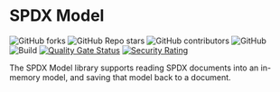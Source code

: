 # SPDX Model

![GitHub forks](https://img.shields.io/github/forks/demaconsulting/SpdxModel?style=plastic)
![GitHub Repo stars](https://img.shields.io/github/stars/demaconsulting/SpdxModel?style=plastic)
![GitHub contributors](https://img.shields.io/github/contributors/demaconsulting/SpdxModel?style=plastic)
![GitHub](https://img.shields.io/github/license/demaconsulting/SpdxModel?style=plastic)
![Build](https://github.com/demaconsulting/SpdxModel/actions/workflows/build_on_push.yaml/badge.svg)
[![Quality Gate Status](https://sonarcloud.io/api/project_badges/measure?project=demaconsulting_SpdxModel&metric=alert_status)](https://sonarcloud.io/summary/new_code?id=demaconsulting_SpdxModel)
[![Security Rating](https://sonarcloud.io/api/project_badges/measure?project=demaconsulting_SpdxModel&metric=security_rating)](https://sonarcloud.io/summary/new_code?id=demaconsulting_SpdxModel)

The SPDX Model library supports reading SPDX documents into an in-memory model, and saving that model back to a document.
